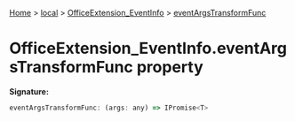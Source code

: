 [Home](./index) &gt; [local](local.md) &gt; [OfficeExtension\_EventInfo](local.officeextension_eventinfo.md) &gt; [eventArgsTransformFunc](local.officeextension_eventinfo.eventargstransformfunc.md)

# OfficeExtension\_EventInfo.eventArgsTransformFunc property


**Signature:**
```javascript
eventArgsTransformFunc: (args: any) => IPromise<T>
```
